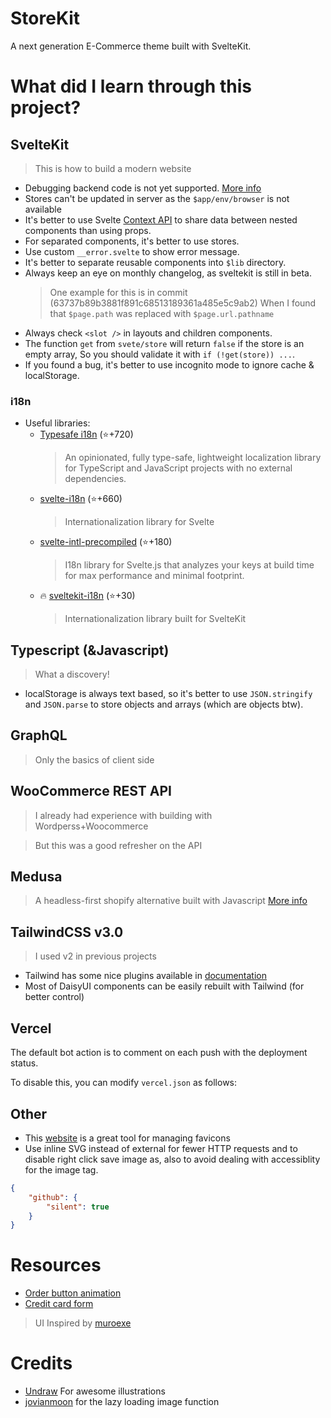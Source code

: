 # StoreKit

A next generation E-Commerce theme built with SvelteKit.

# What did I learn through this project?

## SvelteKit

> This is how to build a modern website

- Debugging backend code is not yet supported. [More info](https://github.com/vitejs/vite/issues/3930)
- Stores can't be updated in server as the `$app/env/browser` is not available
- It's better to use Svelte [Context API](https://svelte.dev/docs#run-time-svelte-setcontext) to share data between nested components than using props.
- For separated components, it's better to use stores.
- Use custom `__error.svelte` to show error message.
- It's better to separate reusable components into `$lib` directory.
- Always keep an eye on monthly changelog, as sveltekit is still in beta.
  > One example for this is in commit (63737b89b3881f891c68513189361a485e5c9ab2) When I found that `$page.path` was replaced with `$page.url.pathname`
- Always check `<slot />` in layouts and children components.
- The function `get` from `svete/store` will return `false` if the store is an empty array, So you should validate it with `if (!get(store)) ...`.
- If you found a bug, it's better to use incognito mode to ignore cache & localStorage.

### i18n

- Useful libraries:
  - [Typesafe i18n](https://github.com/ivanhofer/typesafe-i18n) (⭐+720)
    > An opinionated, fully type-safe, lightweight localization library for TypeScript and JavaScript projects with no external dependencies.
  - [svelte-i18n](https://github.com/kaisermann/svelte-i18n) (⭐+660)
    > Internationalization library for Svelte
  - [svelte-intl-precompiled](https://github.com/cibernox/svelte-intl-precompile) (⭐+180)
    > I18n library for Svelte.js that analyzes your keys at build time for max performance and minimal footprint.
  - 🔥 [sveltekit-i18n](https://github.com/jarda-svoboda/sveltekit-i18n) (⭐+30)
    > Internationalization library built for SvelteKit

## Typescript (&Javascript)

> What a discovery!

- localStorage is always text based, so it's better to use `JSON.stringify` and `JSON.parse` to store objects and arrays (which are objects btw).

## GraphQL

> Only the basics of client side

## WooCommerce REST API

> I already had experience with building with Wordperss+Woocommerce

> But this was a good refresher on the API

## Medusa

> A headless-first shopify alternative built with Javascript
> [More info](https://github.com/medusajs/medusa)


## TailwindCSS v3.0

> I used v2 in previous projects

- Tailwind has some nice plugins available in [documentation](https://tailwindcss.com/docs/plugins)
- Most of DaisyUI components can be easily rebuilt with Tailwind (for better control)

## Vercel

The default bot action is to comment on each push with the deployment status.

To disable this, you can modify `vercel.json` as follows:

## Other

- This [website](https://realfavicongenerator.net/) is a great tool for managing favicons
- Use inline SVG instead of external for fewer HTTP requests and to disable right click save image as, also to avoid dealing with accessiblity for the image tag.

```json
{
	"github": {
		"silent": true
	}
}
```

# Resources

- [Order button animation](https://codepen.io/akkk33/pen/NWvRZwB)
- [Credit card form](https://codepen.io/akkk33/pen/vYJjZqy)

> UI Inspired by [muroexe](https://eu.muroexe.com/)

# Credits

- [Undraw](https://undraw.co/illustrations) For awesome illustrations
- [jovianmoon](https://jovianmoon.io/blog/lazy-loading-images-in-svelte-kit-with-actions) for the lazy loading image function
